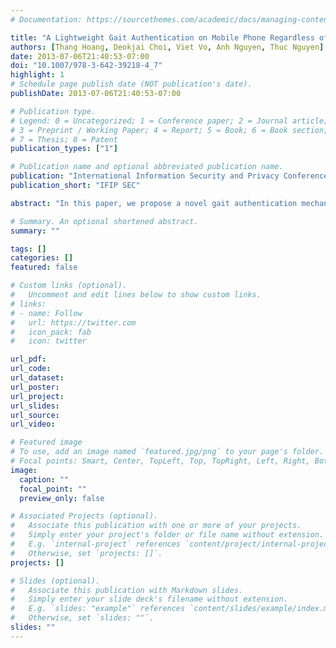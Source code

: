 ```yaml
---
# Documentation: https://sourcethemes.com/academic/docs/managing-content/

title: "A Lightweight Gait Authentication on Mobile Phone Regardless of Installation Error"
authors: [Thang Hoang, Deokjai Choi, Viet Vo, Anh Nguyen, Thuc Nguyen]
date: 2013-07-06T21:40:53-07:00
doi: "10.1007/978-3-642-39218-4_7"
highlight: 1
# Schedule page publish date (NOT publication's date).
publishDate: 2013-07-06T21:40:53-07:00

# Publication type.
# Legend: 0 = Uncategorized; 1 = Conference paper; 2 = Journal article;
# 3 = Preprint / Working Paper; 4 = Report; 5 = Book; 6 = Book section;
# 7 = Thesis; 8 = Patent
publication_types: ["1"]

# Publication name and optional abbreviated publication name.
publication: "International Information Security and Privacy Conference"
publication_short: "IFIP SEC"

abstract: "In this paper, we propose a novel gait authentication mechanism by mining sensor resources on mobile phone. Unlike previous works, both built-in accelerometer and magnetometer are used to handle mobile installation issues, including but not limited to disorientation, and misplacement errors. The authentication performance is improved by executing deep examination at pre-processing steps. A novel and effective segmentation algorithm is also provided to segment signal into separate gait cycles with perfect accuracy. Subsequently, features are then extracted on both time and frequency domains. We aim to construct a lightweight but high reliable model; hence feature subsets selection algorithms are applied to optimize the dimension of the feature vectors as well as the processing time of classification tasks. Afterward, the optimal feature vector is classified using SVM with RBF kernel. Since there is no public dataset in this field to evaluate fairly the effectiveness of our mechanism, a realistic dataset containing the influence of mobile installation errors and footgear is also constructed with the participation of 38 volunteers (28 males, 10 females). We achieved the accuracy approximately 94.93% under identification mode, the FMR, FNMR of 0%, 3.89% and processing time of less than 4 seconds under authentication mode."

# Summary. An optional shortened abstract.
summary: ""

tags: []
categories: []
featured: false

# Custom links (optional).
#   Uncomment and edit lines below to show custom links.
# links:
# - name: Follow
#   url: https://twitter.com
#   icon_pack: fab
#   icon: twitter

url_pdf:
url_code:
url_dataset:
url_poster:
url_project:
url_slides:
url_source:
url_video:

# Featured image
# To use, add an image named `featured.jpg/png` to your page's folder. 
# Focal points: Smart, Center, TopLeft, Top, TopRight, Left, Right, BottomLeft, Bottom, BottomRight.
image:
  caption: ""
  focal_point: ""
  preview_only: false

# Associated Projects (optional).
#   Associate this publication with one or more of your projects.
#   Simply enter your project's folder or file name without extension.
#   E.g. `internal-project` references `content/project/internal-project/index.md`.
#   Otherwise, set `projects: []`.
projects: []

# Slides (optional).
#   Associate this publication with Markdown slides.
#   Simply enter your slide deck's filename without extension.
#   E.g. `slides: "example"` references `content/slides/example/index.md`.
#   Otherwise, set `slides: ""`.
slides: ""
---
```

